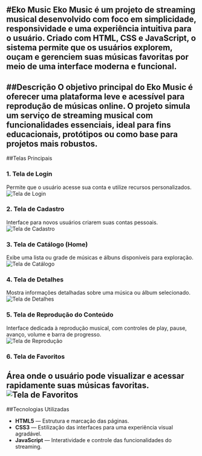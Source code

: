 #Eko Music
**Eko Music** é um projeto de streaming musical desenvolvido com foco em simplicidade, responsividade e uma experiência intuitiva para o usuário. Criado com HTML, CSS e JavaScript, o sistema permite que os usuários explorem, ouçam e gerenciem suas músicas favoritas por meio de uma interface moderna e funcional.
---
##Descrição
O objetivo principal do Eko Music é oferecer uma plataforma leve e acessível para reprodução de músicas online. O projeto simula um serviço de streaming musical com funcionalidades essenciais, ideal para fins educacionais, protótipos ou como base para projetos mais robustos.
---
##Telas Principais
### 1. Tela de Login  
Permite que o usuário acesse sua conta e utilize recursos personalizados.  
![Tela de Login](https://user-images.githubusercontent.com/seu-usuario/gif-login.gif)
### 2. Tela de Cadastro  
Interface para novos usuários criarem suas contas pessoais.  
![Tela de Cadastro](https://user-images.githubusercontent.com/seu-usuario/gif-cadastro.gif)
### 3. Tela de Catálogo (Home)  
Exibe uma lista ou grade de músicas e álbuns disponíveis para exploração.  
![Tela de Catálogo](https://user-images.githubusercontent.com/seu-usuario/gif-catalogo.gif)
### 4. Tela de Detalhes  
Mostra informações detalhadas sobre uma música ou álbum selecionado.  
![Tela de Detalhes](https://user-images.githubusercontent.com/seu-usuario/gif-detalhes.gif)
### 5. Tela de Reprodução do Conteúdo  
Interface dedicada à reprodução musical, com controles de play, pause, avanço, volume e barra de progresso.  
![Tela de Reprodução](https://user-images.githubusercontent.com/seu-usuario/gif-player.gif)
### 6. Tela de Favoritos  
Área onde o usuário pode visualizar e acessar rapidamente suas músicas favoritas.  
![Tela de Favoritos](https://user-images.githubusercontent.com/seu-usuario/gif-favoritos.gif)
---
##Tecnologias Utilizadas
- **HTML5** — Estrutura e marcação das páginas.
- **CSS3** — Estilização das interfaces para uma experiência visual agradável.
- **JavaScript** — Interatividade e controle das funcionalidades do streaming.
